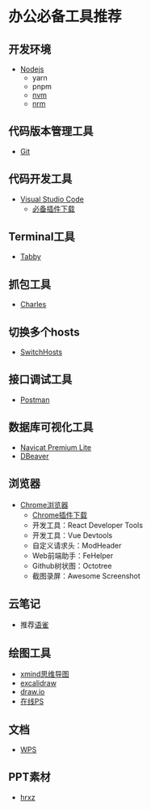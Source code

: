 # 办公必备工具推荐

## 开发环境

- [Nodejs](https://nodejs.cn/download/)
  - yarn
  - pnpm
  - [nvm](../node-version-manager.md)
  - [nrm](../node-registry-manage.md)

## 代码版本管理工具

- [Git](https://git-scm.com/)

## 代码开发工具

- [Visual Studio Code](https://code.visualstudio.com/Download)
  - [必备插件下载](../vscode/index.md)

## Terminal工具

- [Tabby](https://tabby.sh/)

## 抓包工具 

- [Charles](../charles.md)

## 切换多个hosts

- [SwitchHosts](https://switchhosts.vercel.app/zh)

## 接口调试工具

- [Postman](https://www.postman.com/)

## 数据库可视化工具

- [Navicat Premium Lite](https://navicat.com/en/download/navicat-premium-lite)
- [DBeaver](https://dbeaver.io/download/)

## 浏览器

- [Chrome浏览器](https://www.google.com/intl/zh-CN/chrome/)
  - [Chrome插件下载](https://chrome.zzzmh.cn/#/search)
  - 开发工具：React Developer Tools
  - 开发工具：Vue Devtools
  - 自定义请求头：ModHeader 
  - Web前端助手：FeHelper 
  - Github树状图：Octotree 
  -  截图录屏：Awesome Screenshot
  
## 云笔记

- 推荐[语雀](https://www.yuque.com/)

## 绘图工具

- [xmind思维导图](https://xmind.cn/)
- [excalidraw](https://excalidraw.com/)
- [draw.io](https://app.diagrams.net/)
- [在线PS](https://www.tuyitu.com/ps/sources/)

## 文档

- [WPS](https://platform.wps.cn/)

## PPT素材

- [hrxz](https://www.hrxz.com/pptls/221-0-0-0-0.html)
